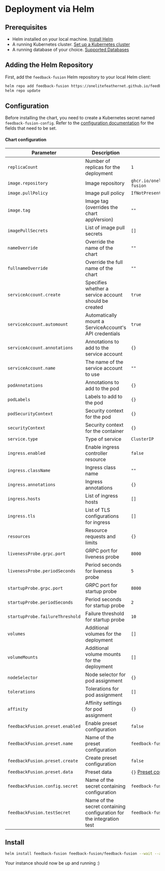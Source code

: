 
# Deployment via Helm

## Prerequisites

- Helm installed on your local machine. [Install Helm](https://helm.sh/docs/intro/install/)
- A running Kubernetes cluster. [Set up a Kubernetes cluster](https://kubernetes.io/docs/setup/)
- A running database of your choice. [Supported Databases](/docs/configuration#database-configuration)

## Adding the Helm Repository
First, add the `feedback-fusion` Helm repository to your local Helm client:

```sh
helm repo add feedback-fusion https://onelitefeathernet.github.io/feedback-fusion/
helm repo update
```

## Configuration
Before installing the chart, you need to create a Kubernetes secret named `feedback-fusion-config`.
Refer to the [configuration documentation](/docs/configuration) for the fields that need to be set.

#### Chart configuration 

| Parameter                                   | Description                                                                                   | Default                                                   |
|---------------------------------------------|-----------------------------------------------------------------------------------------------|-----------------------------------------------------------|
| `replicaCount`                              | Number of replicas for the deployment                                                         | `1`                                                       |
| `image.repository`                          | Image repository                                                                              | `ghcr.io/onelitefeathernet/feedback-fusion`               |
| `image.pullPolicy`                          | Image pull policy                                                                             | `IfNotPresent`                                            |
| `image.tag`                                 | Image tag (overrides the chart appVersion)                                                    | `""`                                                      |
| `imagePullSecrets`                          | List of image pull secrets                                                                    | `[]`                                                      |
| `nameOverride`                              | Override the name of the chart                                                                | `""`                                                      |
| `fullnameOverride`                          | Override the full name of the chart                                                           | `""`                                                      |
| `serviceAccount.create`                     | Specifies whether a service account should be created                                         | `true`                                                    |
| `serviceAccount.automount`                  | Automatically mount a ServiceAccount's API credentials                                        | `true`                                                    |
| `serviceAccount.annotations`                | Annotations to add to the service account                                                     | `{}`                                                      |
| `serviceAccount.name`                       | The name of the service account to use                                                        | `""`                                                      |
| `podAnnotations`                            | Annotations to add to the pod                                                                 | `{}`                                                      |
| `podLabels`                                 | Labels to add to the pod                                                                      | `{}`                                                      |
| `podSecurityContext`                        | Security context for the pod                                                                  | `{}`                                                      |
| `securityContext`                           | Security context for the container                                                            | `{}`                                                      |
| `service.type`                              | Type of service                                                                               | `ClusterIP`                                               |
| `ingress.enabled`                           | Enable ingress controller resource                                                            | `false`                                                   |
| `ingress.className`                         | Ingress class name                                                                            | `""`                                                      |
| `ingress.annotations`                       | Ingress annotations                                                                           | `{}`                                                      |
| `ingress.hosts`                             | List of ingress hosts                                                                         | `[]` |
| `ingress.tls`                               | List of TLS configurations for ingress                                                        | `[]`                                                      |
| `resources`                                 | Resource requests and limits                                                                  | `{}`                                                      |
| `livenessProbe.grpc.port`                   | GRPC port for liveness probe                                                                  | `8000`                                                    |
| `livenessProbe.periodSeconds`               | Period seconds for liveness probe                                                             | `5`                                                       |
| `startupProbe.grpc.port`                    | GRPC port for startup probe                                                                   | `8000`                                                    |
| `startupProbe.periodSeconds`                | Period seconds for startup probe                                                              | `2`                                                       |
| `startupProbe.failureThreshold`             | Failure threshold for startup probe                                                           | `10`                                                      |
| `volumes`                                   | Additional volumes for the deployment                                                         | `[]`                                                      |
| `volumeMounts`                              | Additional volume mounts for the deployment                                                   | `[]`                                                      |
| `nodeSelector`                              | Node selector for pod assignment                                                              | `{}`                                                      |
| `tolerations`                               | Tolerations for pod assignment                                                                | `[]`                                                      |
| `affinity`                                  | Affinity settings for pod assignment                                                          | `{}`                                                      |
| `feedbackFusion.preset.enabled`             | Enable preset configuration                                                                   | `false`                                                   |
| `feedbackFusion.preset.name`                | Name of the preset configuration                                                              | `feedback-fusion-preset`                                  |
| `feedbackFusion.preset.create`              | Create preset configuration                                                                   | `false`                                                   |
| `feedbackFusion.preset.data`                | Preset data                                                                                   | `{}` [Preset configuration](/docs/configuration#presets)                                                      |
| `feedbackFusion.config.secret`              | Name of the secret containing configuration                                                   | `feedback-fusion-config`                                  |
| `feedbackFusion.testSecret`              | Name of the secret containing configuration for the integration test                             | `feedback-fusion-integration-test`                                  |

## Install 

```sh 
helm install feedback-fusion feedback-fusion/feedback-fusion --wait --atomic
```

Your instance should now be up and running :)
